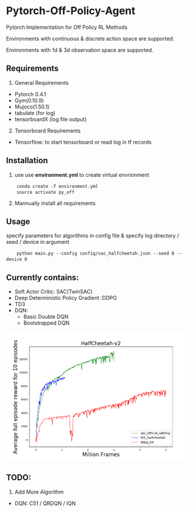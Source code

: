 # Pytorch-Off-Policy-Agent

Pytorch Implementation for Off Policy RL Methods

Environments with continuous & discrete action space are supported.

Environments with 1d & 3d observation space are supported.

## Requirements
1. General Requirements
* Pytorch 0.4.1
* Gym(0.10.9)
* Mujoco(1.50.1)
* tabulate (for log)
* tensorboardX (log file output)
2. Tensorboard Requirements
* Tensorflow: to start tensorboard or read log in tf records

## Installation
1. use 
use **environment.yml** to create virtual envrionment
```
    conda create -f environment.yml
    source activate py_off
```

2. Mannually install all requirements


## Usage
specify parameters for algorithms in config file & specify log directory / seed / device in argument

```
    python main.py --config config/sac_halfcheetah.json --seed 0 --device 0
```

## Currently contains:
* Soft Actor Critic: SAC(TwinSAC)
* Deep Deterministic Policy Gradient :DDPG
* TD3
* DQN:
    * Basic Double DQN
    * Bootstrapped DQN

![HalfCheetah-v2 SAC DDPG](./fig/HalfCheetah-v2.png "HalfCheetah-v2")

## TODO:
1. Add More Algorithm
* DQN: C51 / QRDQN / IQN
